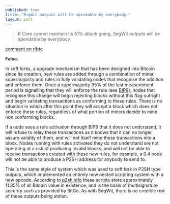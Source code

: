 ```yaml
---
published: true
title: "SegWit outputs will be spendable by everybody."
layout: post
---
```

> If Core cannot maintain its 51% attack going, SegWit outputs will be spendable by everybody.

[comment on r/btc](https://www.reddit.com/r/btc/comments/54rglu/the_final_countdown_segwit/d84d4ei)

**False.**

In soft forks, a upgrade mechanism that has been designed into Bitcoin since its creation, new rules are added through a combination of miner supermajority and rules in fully validating nodes that recognise the addition and enforce them. Once a supermajority 95% of the last measurement period is signalling that they will enforce the rule (see [BIP9](https://github.com/bitcoin/bips/blob/master/bip-0009.mediawiki)), nodes that recognise this change will begin rejecting blocks without this flag outright and begin validating transactions as conforming to these rules. There is no situation in which after this point they will accept a block which does not enforce these rules, regardless of what portion of miners decide to mine non conforming blocks.  

If a node sees a rule activation through BIP9 that it does not understand, it will refuse to relay these transactions as it knows that it can no longer assure validity of them, and will not itself mine these transactions into a block. Nodes running with rules activated they do not understand are not operating at a risk of producing invalid blocks, and will not be able to receive transactions created with these new rules, for example, a 0.4 node will not be able to produce a P2SH address for anybody to send to.  

This is the same style of system which was used to soft fork in P2SH type outputs, which implemented an entirely new nested scripting system with a new opcode. According to [p2sh.info](http://p2sh.info/) these scripts store approximately 11.35% of all Bitcoin value in existence, and is the basis of multisignature security such as provided by BitGo. As with SegWit, there is no credible risk of these outputs being stolen. 